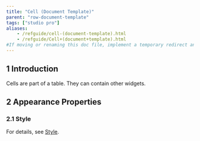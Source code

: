 ```yaml
---
title: "Cell (Document Template)"
parent: "row-document-template"
tags: ["studio pro"]
aliases:
    - /refguide/cell-(document-template).html
    - /refguide/Cell+(document+template).html
#If moving or renaming this doc file, implement a temporary redirect and let the respective team know they should update the URL in the product. See Mapping to Products for more details.
---
```


## 1 Introduction

Cells are part of a table. They can contain other widgets.

## 2 Appearance Properties

### 2.1 Style

For details, see [Style](style).
